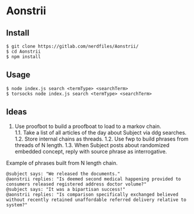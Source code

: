 # Aonstrii

## Install

    $ git clone https://gitlab.com/nerdfiles/Aonstrii/
    $ cd Aonstrii
    $ npm install

## Usage

    $ node index.js search <termType> <searchTerm>
    $ torsocks node index.js search <termType> <searchTerm>

## Ideas

1. Use proofbot to build a proofboat to load to a markov chain.  
   1.1. Take a list of all articles of the day about Subject via ddg searches.
   1.2. Store internal chains as threads.
   1.2. Use fwp to build phrases from threads of N length.
   1.3. When Subject posts about randomized embedded concept, reply with source phrase as interrogative.

Example of phrases built from N length chain.

    @subject says: "We released the documents."
    @aonstrii replies: "Is deemed second medical happening provided to consumers released registered address doctor volume?"
    @subject says: "It was a bipartisan success!"
    @aonstrii replies: "Is comparison specifically exchanged believed without recently retained unaffordable referred delivery relative to system?"
